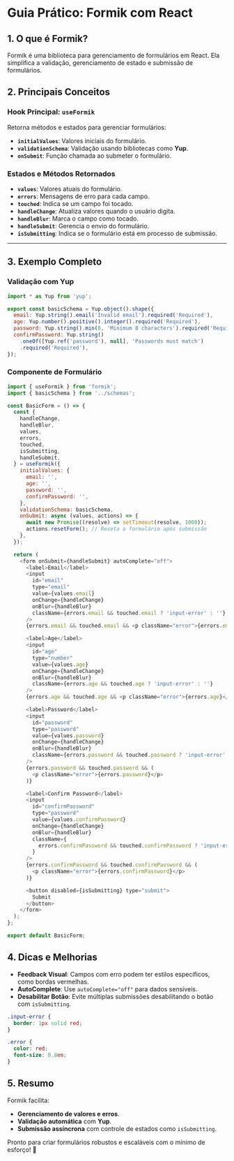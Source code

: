 # Guia Prático: Formik com React

## 1. **O que é Formik?**
Formik é uma biblioteca para gerenciamento de formulários em React. Ela simplifica a validação, gerenciamento de estado e submissão de formulários.

## 2. **Principais Conceitos**

### **Hook Principal: `useFormik`**
Retorna métodos e estados para gerenciar formulários:

- **`initialValues`**: Valores iniciais do formulário.
- **`validationSchema`**: Validação usando bibliotecas como **Yup**.
- **`onSubmit`**: Função chamada ao submeter o formulário.

### **Estados e Métodos Retornados**

- **`values`**: Valores atuais do formulário.
- **`errors`**: Mensagens de erro para cada campo.
- **`touched`**: Indica se um campo foi tocado.
- **`handleChange`**: Atualiza valores quando o usuário digita.
- **`handleBlur`**: Marca o campo como tocado.
- **`handleSubmit`**: Gerencia o envio do formulário.
- **`isSubmitting`**: Indica se o formulário está em processo de submissão.

---

## 3. **Exemplo Completo**

### **Validação com Yup**

```javascript
import * as Yup from 'yup';

export const basicSchema = Yup.object().shape({
  email: Yup.string().email('Invalid email').required('Required'),
  age: Yup.number().positive().integer().required('Required'),
  password: Yup.string().min(8, 'Minimum 8 characters').required('Required'),
  confirmPassword: Yup.string()
    .oneOf([Yup.ref('password'), null], 'Passwords must match')
    .required('Required'),
});

```

### **Componente de Formulário**

```javascript
import { useFormik } from 'formik';
import { basicSchema } from '../schemas';

const BasicForm = () => {
  const {
    handleChange,
    handleBlur,
    values,
    errors,
    touched,
    isSubmitting,
    handleSubmit,
  } = useFormik({
    initialValues: {
      email: '',
      age: '',
      password: '',
      confirmPassword: '',
    },
    validationSchema: basicSchema,
    onSubmit: async (values, actions) => {
      await new Promise((resolve) => setTimeout(resolve, 1000));
      actions.resetForm(); // Reseta o formulário após submissão
    },
  });

  return (
    <form onSubmit={handleSubmit} autoComplete="off">
      <label>Email</label>
      <input
        id="email"
        type="email"
        value={values.email}
        onChange={handleChange}
        onBlur={handleBlur}
        className={errors.email && touched.email ? 'input-error' : ''}
      />
      {errors.email && touched.email && <p className="error">{errors.email}</p>}

      <label>Age</label>
      <input
        id="age"
        type="number"
        value={values.age}
        onChange={handleChange}
        onBlur={handleBlur}
        className={errors.age && touched.age ? 'input-error' : ''}
      />
      {errors.age && touched.age && <p className="error">{errors.age}</p>}

      <label>Password</label>
      <input
        id="password"
        type="password"
        value={values.password}
        onChange={handleChange}
        onBlur={handleBlur}
        className={errors.password && touched.password ? 'input-error' : ''}
      />
      {errors.password && touched.password && (
        <p className="error">{errors.password}</p>
      )}

      <label>Confirm Password</label>
      <input
        id="confirmPassword"
        type="password"
        value={values.confirmPassword}
        onChange={handleChange}
        onBlur={handleBlur}
        className={
          errors.confirmPassword && touched.confirmPassword ? 'input-error' : ''
        }
      />
      {errors.confirmPassword && touched.confirmPassword && (
        <p className="error">{errors.confirmPassword}</p>
      )}

      <button disabled={isSubmitting} type="submit">
        Submit
      </button>
    </form>
  );
};

export default BasicForm;
```
## 4. **Dicas e Melhorias**

- **Feedback Visual**: Campos com erro podem ter estilos específicos, como bordas vermelhas.
- **AutoComplete**: Use `autoComplete="off"` para dados sensíveis.
- **Desabilitar Botão**: Evite múltiplas submissões desabilitando o botão com `isSubmitting`.

```css
.input-error {
  border: 1px solid red;
}

.error {
  color: red;
  font-size: 0.8em;
}
```

## 5. **Resumo**

Formik facilita:

- **Gerenciamento de valores e erros**.
- **Validação automática** com **Yup**.
- **Submissão assíncrona** com controle de estados como `isSubmitting`.

Pronto para criar formulários robustos e escaláveis com o mínimo de esforço! 🚀


